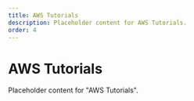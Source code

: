 ```yaml
---
title: AWS Tutorials
description: Placeholder content for AWS Tutorials.
order: 4
---
```


# AWS Tutorials

Placeholder content for "AWS Tutorials".
